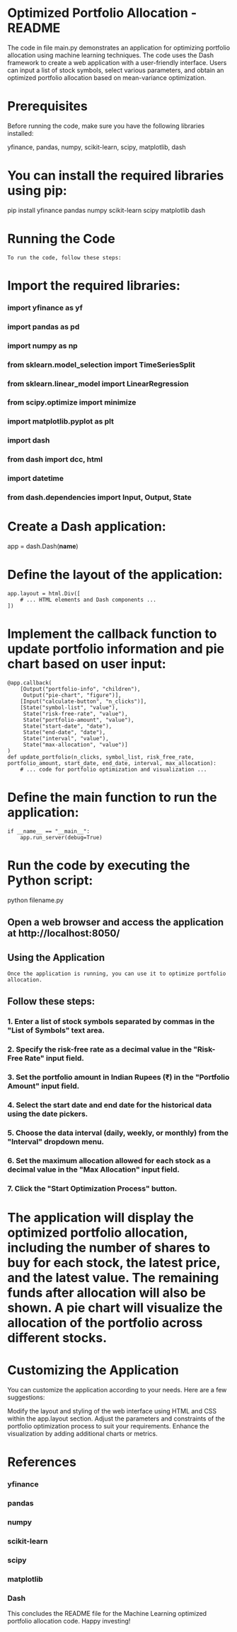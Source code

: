 # Optimized Portfolio Allocation - README
The code in file main.py demonstrates an application for optimizing portfolio allocation using machine learning techniques. The code uses the Dash framework to create a web application with a user-friendly interface. Users can input a list of stock symbols, select various parameters, and obtain an optimized portfolio allocation based on mean-variance optimization.

# Prerequisites
Before running the code, make sure you have the following libraries installed:

 yfinance,
 pandas,
 numpy,
 scikit-learn,
 scipy,
 matplotlib,
 dash
 # You can install the required libraries using pip:
   pip install yfinance pandas numpy scikit-learn scipy matplotlib dash
  # Running the Code
    To run the code, follow these steps:

# Import the required libraries:
   ### import yfinance as yf
   ### import pandas as pd
   ### import numpy as np
   ### from sklearn.model_selection import TimeSeriesSplit
   ### from sklearn.linear_model import LinearRegression
   ### from scipy.optimize import minimize
   ### import matplotlib.pyplot as plt
   ### import dash
   ### from dash import dcc, html
   ### import datetime
   ### from dash.dependencies import Input, Output, State
 # Create a Dash application:
  app = dash.Dash(__name__)
 # Define the layout of the application:
    app.layout = html.Div([
        # ... HTML elements and Dash components ...
    ])
 # Implement the callback function to update portfolio information and pie chart based on user input:
    @app.callback(
        [Output("portfolio-info", "children"),
         Output("pie-chart", "figure")],
        [Input("calculate-button", "n_clicks")],
        [State("symbol-list", "value"),
         State("risk-free-rate", "value"),
         State("portfolio-amount", "value"),
         State("start-date", "date"),
         State("end-date", "date"),
         State("interval", "value"),
         State("max-allocation", "value")]
    )
    def update_portfolio(n_clicks, symbol_list, risk_free_rate, portfolio_amount, start_date, end_date, interval, max_allocation):
        # ... code for portfolio optimization and visualization ...
 # Define the main function to run the application:
    if __name__ == "__main__":
        app.run_server(debug=True)
# Run the code by executing the Python script:
  python filename.py
## Open a web browser and access the application at http://localhost:8050/
## Using the Application
    Once the application is running, you can use it to optimize portfolio allocation. 
## Follow these steps:
   ### 1. Enter a list of stock symbols separated by commas in the "List of Symbols" text area.
   ### 2. Specify the risk-free rate as a decimal value in the "Risk-Free Rate" input field.
   ### 3. Set the portfolio amount in Indian Rupees (₹) in the "Portfolio Amount" input field.
   ### 4. Select the start date and end date for the historical data using the date pickers.
   ### 5. Choose the data interval (daily, weekly, or monthly) from the "Interval" dropdown menu.
   ### 6. Set the maximum allocation allowed for each stock as a decimal value in the "Max Allocation" input field.
   ### 7. Click the "Start Optimization Process" button.
# The application will display the optimized portfolio allocation, including the number of shares to buy for each stock, the latest price, and the latest value. The remaining funds after allocation will also be shown. A pie chart will visualize the allocation of the portfolio across different stocks.

# Customizing the Application
  You can customize the application according to your needs. Here are a few suggestions:

Modify the layout and styling of the web interface using HTML and CSS within the app.layout section.
Adjust the parameters and constraints of the portfolio optimization process to suit your requirements.
Enhance the visualization by adding additional charts or metrics.

# References
   ### yfinance
   ### pandas
   ### numpy
   ### scikit-learn
   ### scipy
   ### matplotlib
   ### Dash
This concludes the README file for the Machine Learning optimized portfolio allocation code. Happy investing!
